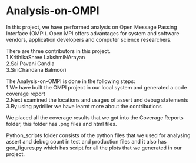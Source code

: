 # Analysis-on-OMPI
In this project, we have performed analysis on Open Message Passing Interface (OMPI). Open MPI offers advantages for system and software vendors,
application developers and computer science researchers.
  
There are three contributors in this project.\
  1.KrithikaShree LakshmiNArayan\
  2.Sai Pavani Gandla\
  3.SiriChandana Balmoori
  
The Analysis-on-OMPI is done in the following steps:\
  1.We have built the OMPI project in our local system and generated a code coverage report\
  2.Next examined the locations and usages of assert and debug statements  
  3.By using pydriller we have learnt more about the contributions
  
 We placed all the coverage results that we got into the Coverage Reports folder, this folder has .png files and html files.  
 
 Python_scripts folder consists of the python files that we used for analysing assert and debug count in test and production files and it also has gen_figures.py which has script for all the plots that we generated in our project.  
